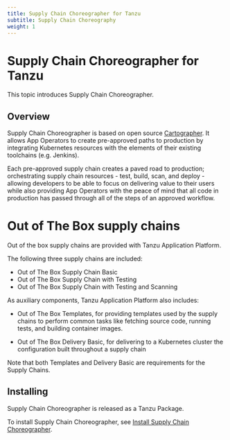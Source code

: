 ```yaml
---
title: Supply Chain Choreographer for Tanzu
subtitle: Supply Chain Choreography
weight: 1
---
```


# Supply Chain Choreographer for Tanzu

This topic introduces Supply Chain Choreographer.

## Overview

Supply Chain Choreographer is based on open source [Cartographer](https://cartographer.sh/docs/).
It allows App Operators to create pre-approved paths to production by integrating Kubernetes 
resources with the elements of their existing toolchains (e.g. Jenkins).

Each pre-approved supply chain creates a paved road to production; orchestrating supply chain 
resources - test, build, scan, and deploy - allowing developers to be able to focus on 
delivering value to their users while also providing App Operators with the peace of mind that 
all code in production has passed through all of the steps of an approved workflow.

# Out of The Box supply chains

Out of the box supply chains are provided with Tanzu Application Platform.

The following three supply chains are included:

- Out of The Box Supply Chain Basic
- Out of The Box Supply Chain with Testing
- Out of The Box Supply Chain with Testing and Scanning

As auxiliary components, Tanzu Application Platform also includes:

- Out of The Box Templates, for providing templates used by the supply chains
  to perform common tasks like fetching source code, running tests, and
  building container images.

- Out of The Box Delivery Basic, for delivering to a Kubernetes cluster the
  configuration built throughout a supply chain

Note that both Templates and Delivery Basic are requirements for the Supply
Chains. 

## Installing

Supply Chain Choreographer is released as a Tanzu Package.

To install Supply Chain Choreographer, see [Install Supply Chain Choreographer](../install-components.md#install-scc).
